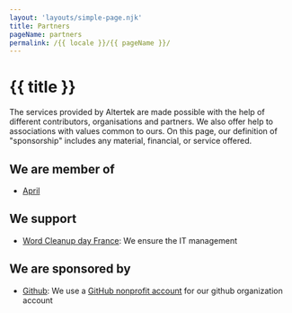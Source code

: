 ```yaml
---
layout: 'layouts/simple-page.njk'
title: Partners
pageName: partners
permalink: /{{ locale }}/{{ pageName }}/
---
```


# {{ title }}

The services provided by Altertek are made possible with the help of different contributors, organisations and partners.
We also offer help to associations with values common to ours.
On this page, our definition of "sponsorship" includes any material, financial, or service offered.

## We are member of

- [April](https://www.april.org/)

## We support

- [Word Cleanup day France](https://www.worldcleanupday.fr): We ensure the IT management

## We are sponsored by

- [Github](https://github.com): We use a [GitHub nonprofit account](https://github.com/nonprofit) for our github organization account
